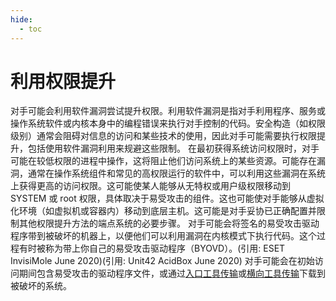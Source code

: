 ```yaml
---
hide:
  - toc
---
```


# 利用权限提升

对手可能会利用软件漏洞尝试提升权限。利用软件漏洞是指对手利用程序、服务或操作系统软件或内核本身中的编程错误来执行对手控制的代码。安全构造（如权限级别）通常会阻碍对信息的访问和某些技术的使用，因此对手可能需要执行权限提升，包括使用软件漏洞利用来规避这些限制。  在最初获得系统访问权限时，对手可能在较低权限的进程中操作，这将阻止他们访问系统上的某些资源。可能存在漏洞，通常在操作系统组件和常见的高权限运行的软件中，可以利用这些漏洞在系统上获得更高的访问权限。这可能使某人能够从无特权或用户级权限移动到 SYSTEM 或 root 权限，具体取决于易受攻击的组件。这也可能使对手能够从虚拟化环境（如虚拟机或容器内）移动到底层主机。这可能是对手妥协已正确配置并限制其他权限提升方法的端点系统的必要步骤。  对手可能会将签名的易受攻击驱动程序带到被破坏的机器上，以便他们可以利用漏洞在内核模式下执行代码。这个过程有时被称为带上你自己的易受攻击驱动程序（BYOVD）。(引用: ESET InvisiMole June 2020)(引用: Unit42 AcidBox June 2020) 对手可能会在初始访问期间包含易受攻击的驱动程序文件，或通过[入口工具传输](https://attack.mitre.org/techniques/T1105)或[横向工具传输](https://attack.mitre.org/techniques/T1570)下载到被破坏的系统。
